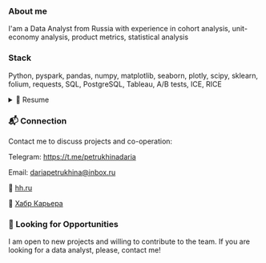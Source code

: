 ### About me
I'am a Data Analyst from Russia with experience in cohort analysis, unit-economy analysis, product metrics, statistical analysis
### Stack
Python, pyspark, pandas, numpy, matplotlib, seaborn, plotly, scipy, sklearn, folium, requests, SQL, PostgreSQL, Tableau, A/B tests, ICE, RICE

<details>
  <summary>📃 Resume </summary>
  
### Education
  
- 🎓 **Economist** 
- 📆 2018 - 2022
- 📍 **Financial University under the Government of the Russian Federation, Moscow**
 
 ### Courses

- 🎓 **Data Analyst**
- 📆 Apr.2023 - Apr.2024
- 📍 **Yandex.Praktikum**
  
### Experience

- 👩‍💻 **Data analyst**
- 📆 Jun.2024 - now
- 📍 **Bell Integrator, Moscow**
  
- 👩‍💻 **Consultant**
- 📆 Jun.2021 - Jan.2023
- 📍 **Technologies of Trust, Moscow**


</details>

### 📬 Connection
Contact me to discuss projects and co-operation:

Telegram: https://t.me/petrukhinadaria

Email: dariapetrukhina@inbox.ru

📜 [hh.ru](https://hh.ru/applicant/resumes/view?resume=b4f7dc5fff081743460039ed1f4b417655624d)

📜 [Хабр Карьера](https://career.habr.com/dariasearchjob)

### 🚀 Looking for Opportunities
I am open to new projects and willing to contribute to the team. If you are looking for a data analyst, please, contact me!
